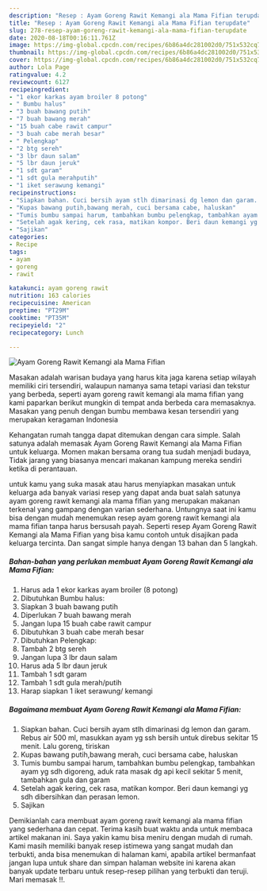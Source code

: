 ```yaml
---
description: "Resep : Ayam Goreng Rawit Kemangi ala Mama Fifian terupdate"
title: "Resep : Ayam Goreng Rawit Kemangi ala Mama Fifian terupdate"
slug: 278-resep-ayam-goreng-rawit-kemangi-ala-mama-fifian-terupdate
date: 2020-08-18T00:16:11.761Z
image: https://img-global.cpcdn.com/recipes/6b86a4dc281002d0/751x532cq70/ayam-goreng-rawit-kemangi-ala-mama-fifian-foto-resep-utama.jpg
thumbnail: https://img-global.cpcdn.com/recipes/6b86a4dc281002d0/751x532cq70/ayam-goreng-rawit-kemangi-ala-mama-fifian-foto-resep-utama.jpg
cover: https://img-global.cpcdn.com/recipes/6b86a4dc281002d0/751x532cq70/ayam-goreng-rawit-kemangi-ala-mama-fifian-foto-resep-utama.jpg
author: Lola Page
ratingvalue: 4.2
reviewcount: 6127
recipeingredient:
- "1 ekor karkas ayam broiler 8 potong"
- " Bumbu halus"
- "3 buah bawang putih"
- "7 buah bawang merah"
- "15 buah cabe rawit campur"
- "3 buah cabe merah besar"
- " Pelengkap"
- "2 btg sereh"
- "3 lbr daun salam"
- "5 lbr daun jeruk"
- "1 sdt garam"
- "1 sdt gula merahputih"
- "1 iket serawung kemangi"
recipeinstructions:
- "Siapkan bahan. Cuci bersih ayam stlh dimarinasi dg lemon dan garam. Rebus air 500 ml, masukkan ayam yg ssh bersih untuk direbus sekitar 15 menit. Lalu goreng, tiriskan"
- "Kupas bawang putih,bawang merah, cuci bersama cabe, haluskan"
- "Tumis bumbu sampai harum, tambahkan bumbu pelengkap, tambahkan ayam yg sdh digoreng, aduk rata masak dg api kecil sekitar 5 menit, tambahkan gula dan garam"
- "Setelah agak kering, cek rasa, matikan kompor. Beri daun kemangi yg sdh dibersihkan dan perasan lemon."
- "Sajikan"
categories:
- Recipe
tags:
- ayam
- goreng
- rawit

katakunci: ayam goreng rawit 
nutrition: 163 calories
recipecuisine: American
preptime: "PT29M"
cooktime: "PT35M"
recipeyield: "2"
recipecategory: Lunch

---
```



![Ayam Goreng Rawit Kemangi ala Mama Fifian](https://img-global.cpcdn.com/recipes/6b86a4dc281002d0/751x532cq70/ayam-goreng-rawit-kemangi-ala-mama-fifian-foto-resep-utama.jpg)

Masakan adalah warisan budaya yang harus kita jaga karena setiap wilayah memiliki ciri tersendiri, walaupun namanya sama tetapi variasi dan tekstur yang berbeda, seperti ayam goreng rawit kemangi ala mama fifian yang kami paparkan berikut mungkin di tempat anda berbeda cara memasaknya. Masakan yang penuh dengan bumbu membawa kesan tersendiri yang merupakan keragaman Indonesia



Kehangatan rumah tangga dapat ditemukan dengan cara simple. Salah satunya adalah memasak Ayam Goreng Rawit Kemangi ala Mama Fifian untuk keluarga. Momen makan bersama orang tua sudah menjadi budaya, Tidak jarang yang biasanya mencari makanan kampung mereka sendiri ketika di perantauan.

untuk kamu yang suka masak atau harus menyiapkan masakan untuk keluarga ada banyak variasi resep yang dapat anda buat salah satunya ayam goreng rawit kemangi ala mama fifian yang merupakan makanan terkenal yang gampang dengan varian sederhana. Untungnya saat ini kamu bisa dengan mudah menemukan resep ayam goreng rawit kemangi ala mama fifian tanpa harus bersusah payah.
Seperti resep Ayam Goreng Rawit Kemangi ala Mama Fifian yang bisa kamu contoh untuk disajikan pada keluarga tercinta. Dan sangat simple hanya dengan 13 bahan dan 5 langkah.


<!--inarticleads1-->

##### Bahan-bahan yang perlukan membuat Ayam Goreng Rawit Kemangi ala Mama Fifian:

1. Harus ada 1 ekor karkas ayam broiler (8 potong)
1. Dibutuhkan  Bumbu halus:
1. Siapkan 3 buah bawang putih
1. Diperlukan 7 buah bawang merah
1. Jangan lupa 15 buah cabe rawit campur
1. Dibutuhkan 3 buah cabe merah besar
1. Dibutuhkan  Pelengkap:
1. Tambah 2 btg sereh
1. Jangan lupa 3 lbr daun salam
1. Harus ada 5 lbr daun jeruk
1. Tambah 1 sdt garam
1. Tambah 1 sdt gula merah/putih
1. Harap siapkan 1 iket serawung/ kemangi




<!--inarticleads2-->

##### Bagaimana membuat  Ayam Goreng Rawit Kemangi ala Mama Fifian:

1. Siapkan bahan. Cuci bersih ayam stlh dimarinasi dg lemon dan garam. Rebus air 500 ml, masukkan ayam yg ssh bersih untuk direbus sekitar 15 menit. Lalu goreng, tiriskan
1. Kupas bawang putih,bawang merah, cuci bersama cabe, haluskan
1. Tumis bumbu sampai harum, tambahkan bumbu pelengkap, tambahkan ayam yg sdh digoreng, aduk rata masak dg api kecil sekitar 5 menit, tambahkan gula dan garam
1. Setelah agak kering, cek rasa, matikan kompor. Beri daun kemangi yg sdh dibersihkan dan perasan lemon.
1. Sajikan




Demikianlah cara membuat ayam goreng rawit kemangi ala mama fifian yang sederhana dan cepat. Terima kasih buat waktu anda untuk membaca artikel makanan ini. Saya yakin kamu bisa meniru dengan mudah di rumah. Kami masih memiliki banyak resep istimewa yang sangat mudah dan terbukti, anda bisa menemukan di halaman kami, apabila artikel bermanfaat jangan lupa untuk share dan simpan halaman website ini karena akan banyak update terbaru untuk resep-resep pilihan yang terbukti dan teruji. Mari memasak !!. 
